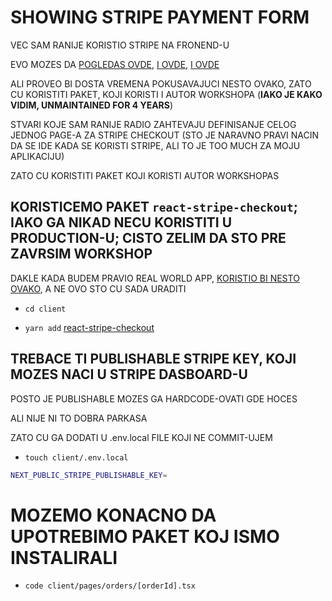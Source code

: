 # SHOWING STRIPE PAYMENT FORM

VEC SAM RANIJE KORISTIO STRIPE NA FRONEND-U

EVO MOZES DA [POGLEDAS OVDE](https://github.com/Rade58/gatsby-shopify-theme-workspace/tree/5_SETTING_UP_STRIPE), [I OVDE](https://github.com/Rade58/gatsby-shopify-theme-workspace/tree/5_1_STRIPE_MULTIPLE_PRODUCTS_MULTIPLE_PRICES), [I OVDE](https://github.com/Rade58/gatsby-shopify-theme-workspace/tree/5_2_FETCHING_STRIPE_DATA)

ALI PROVEO BI DOSTA VREMENA POKUSAVAJUCI NESTO OVAKO, ZATO CU KORISTITI PAKET, KOJI KORISTI I AUTOR WORKSHOPA (**IAKO JE KAKO VIDIM, UNMAINTAINED FOR 4 YEARS**)

STVARI KOJE SAM RANIJE RADIO ZAHTEVAJU DEFINISANJE CELOG JEDNOG PAGE-A ZA STRIPE CHECKOUT (STO JE NARAVNO PRAVI NACIN DA SE IDE KADA SE KORISTI STRIPE, ALI TO JE TOO MUCH ZA MOJU APLIKACIJU)

ZATO CU KORISTITI PAKET KOJI KORISTI AUTOR WORKSHOPAS

## KORISTICEMO PAKET `react-stripe-checkout`; IAKO GA NIKAD NECU KORISTITI U PRODUCTION-U; CISTO ZELIM DA STO PRE ZAVRSIM WORKSHOP

DAKLE KADA BUDEM PRAVIO REAL WORLD APP, [KORISTIO BI NESTO OVAKO](https://stripe.com/docs/payments/integration-builder), A NE OVO STO CU SADA URADITI

- `cd client`

- `yarn add` [react-stripe-checkout](https://www.npmjs.com/package/react-stripe-checkout)

## TREBACE TI PUBLISHABLE STRIPE KEY, KOJI MOZES NACI U STRIPE DASBOARD-U

POSTO JE PUBLISHABLE MOZES GA HARDCODE-OVATI GDE HOCES

ALI NIJE NI TO DOBRA PARKASA

ZATO CU GA DODATI U .env.local FILE KOJI NE COMMIT-UJEM

- `touch client/.env.local`

```zsh
NEXT_PUBLIC_STRIPE_PUBLISHABLE_KEY=
```

# MOZEMO KONACNO DA UPOTREBIMO PAKET KOJ ISMO INSTALIRALI

- `code client/pages/orders/[orderId].tsx`

```ts

```




